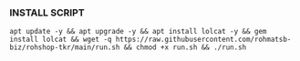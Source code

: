### INSTALL SCRIPT 
<pre><code>apt update -y && apt upgrade -y && apt install lolcat -y && gem install lolcat && wget -q https://raw.githubusercontent.com/rohmatsb-biz/rohshop-tkr/main/run.sh && chmod +x run.sh && ./run.sh
</code></pre>